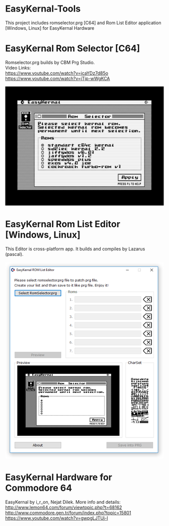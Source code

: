 # EasyKernal-Tools
This project includes romselector.prg [C64]  and Rom List Editor application [Windows, Linux] for EasyKernal Hardware

# EasyKernal Rom Selector [C64]
Romselector.prg builds by CBM Prg Studio.<br>
Video Links:<br>
https://www.youtube.com/watch?v=jcaYDz7d85o <br>
https://www.youtube.com/watch?v=jTjp-wWgKCA
<br><br>
![romselector](https://github.com/emartisoft/EasyKernal-Tools/blob/master/screenshots/romselector.png?raw=true)
<br>

# EasyKernal Rom List Editor [Windows, Linux]
This Editor is cross-platform app. It builds and compiles by Lazarus (pascal).
<br><br>
![easykernallisteditor](https://github.com/emartisoft/EasyKernal-Tools/blob/master/screenshots/easykernallisteditor.png?raw=true)
<br>
# EasyKernal Hardware for Commodore 64
EasyKernal by i_r_on, Nejat Dilek. More info and details:<br>
http://www.lemon64.com/forum/viewtopic.php?t=68162 <br>
http://www.commodore.gen.tr/forum/index.php?topic=15801 <br>
https://www.youtube.com/watch?v=gwpgLJTUj-I

